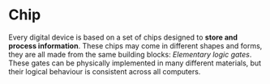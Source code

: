 <h1>Chip</h1>

Every digital device is based on a set of chips designed to **store and process
information**. These chips may come in different shapes and forms, they are all 
made from the same building blocks: *Elementary logic gates*. These gates can be 
physically implemented in many different materials, but their logical behaviour 
is consistent across all computers. 